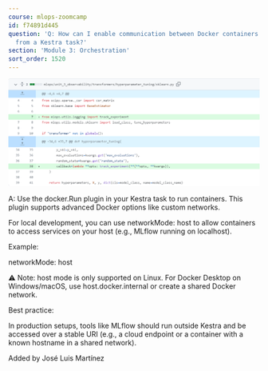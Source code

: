 ```yaml
---
course: mlops-zoomcamp
id: f74891d445
question: 'Q: How can I enable communication between Docker containers when invoked
  from a Kestra task?'
section: 'Module 3: Orchestration'
sort_order: 1520
---
```


![Image](images/mlops-zoomcamp/image_09b2050c.png)

A: Use the docker.Run plugin in your Kestra task to run containers. This plugin supports advanced Docker options like custom networks.

For local development, you can use networkMode: host to allow containers to access services on your host (e.g., MLflow running on localhost).

Example:

networkMode: host

⚠️ Note: host mode is only supported on Linux. For Docker Desktop on Windows/macOS, use host.docker.internal or create a shared Docker network.

Best practice:

In production setups, tools like MLflow should run outside Kestra and be accessed over a stable URI (e.g., a cloud endpoint or a container with a known hostname in a shared network).

Added by José Luis Martínez

